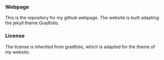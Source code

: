 ### Webpage

This is the repository for my github webpage. The website is built adapting the jekyll theme Gradfolio. 

### License

The license is inherited from gradfolio, which is adapted for the theme of my website.
